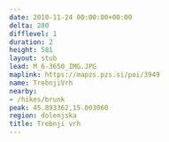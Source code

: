 ```yaml
---
date: 2010-11-24 00:00:00+00:00
delta: 280
difflevel: 1
duration: 2
height: 581
layout: stub
lead: M_6-3650_IMG.JPG
maplink: https://mapzs.pzs.si/poi/3949
name: TrebnjiVrh
nearby:
- /hikes/brunk
peak: 45.893362,15.003060
region: dolenjska
title: Trebnji vrh
---
```

